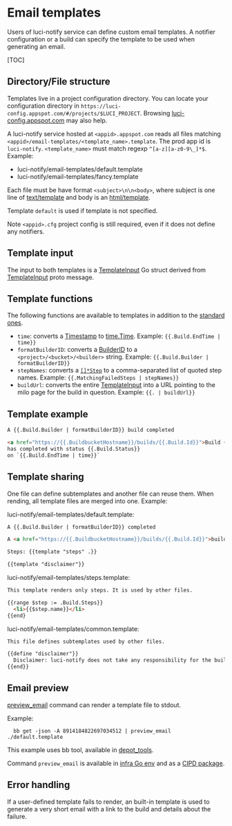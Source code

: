 # Email templates

Users of luci-notify service can define custom email templates.
A notifier configuration or a build can specify the template to be used when
generating an email.

[TOC]

## Directory/File structure

Templates live in a project configuration directory.
You can locate your configuration directory in
`https://luci-config.appspot.com/#/projects/$LUCI_PROJECT`.
Browsing [luci-config.appspot.com](https://luci-config.appspot.com) may also
help.

A luci-notify service hosted at `<appid>.appspot.com` reads all files matching
`<appid>/email-templates/<template_name>.template`.
The prod app id is `luci-notify`.
`<template_name>` must match regexp `^[a-z][a-z0-9\_]*$`.
Example:

* luci-notify/email-templates/default.template
* luci-notify/email-templates/fancy.template

Each file must be have format `<subject>\n\n<body>`, where subject is
one line of [text/template](https://godoc.org/text/template) and body is an
[html/template](https://godoc.org/html/template).

Template `default` is used if template is not specified.

Note `<appid>.cfg` project config is still required, even if it does not define
any notifiers.

## Template input

The input to both templates is a [TemplateInput](https://godoc.org/go.chromium.org/luci/luci_notify/api/config#TemplateInput)
Go struct derived from [TemplateInput](https://cs.chromium.org/chromium/infra/go/src/go.chromium.org/luci/luci_notify/api/config/notify.proto?q=TemplateInput)
proto message.

## Template functions

The following functions are available to templates in addition to the
[standard ones](https://godoc.org/text/template#hdr-Functions).

* `time`: converts a
  [Timestamp](https://godoc.org/github.com/golang/protobuf/ptypes/timestamp#Timestamp)
  to [time.Time](https://godoc.org/time).
  Example: `{{.Build.EndTime | time}}`
* `formatBuilderID`: converts a
  [BuilderID](https://godoc.org/go.chromium.org/luci/buildbucket/proto#BuilderID)
  to a `<project>/<bucket>/<builder>` string.
  Example: `{{.Build.Builder | formatBuilderID}}`
* `stepNames`: converts a
  [`[]*Step`](https://godoc.org/go.chromium.org/luci/buildbucket/proto#Step) to
  a comma-separated list of quoted step names.
  Example: `{{.MatchingFailedSteps | stepNames}}`
* `buildUrl`: converts the entire
  [TemplateInput](https://godoc.org/go.chromium.org/luci/luci_notify/api/config#TemplateInput)
  into a URL pointing to the milo page for the build in question.
  Example: `{{. | buildUrl}}`

## Template example

```html
A {{.Build.Builder | formatBuilderID}} build completed

<a href="https://{{.BuildbucketHostname}}/builds/{{.Build.Id}}">Build {{.Build.Number}}</a>
has completed with status {{.Build.Status}}
on `{{.Build.EndTime | time}}`
```

## Template sharing

One file can define subtemplates and another file can reuse them.
When rending, all template files are merged into one. Example:


luci-notify/email-templates/default.template:

```html
A {{.Build.Builder | formatBuilderID}} completed

A <a href="https://{{.BuildbucketHostname}}/builds/{{.Build.Id}}">build</a> has completed.

Steps: {{template "steps" .}}

{{template "disclaimer"}}
```

luci-notify/email-templates/steps.template:

```html
This template renders only steps. It is used by other files.

{{range $step := .Build.Steps}}
  <li>{{$step.name}}</li>
{{end}
```

luci-notify/email-templates/common.template:

```html
This file defines subtemplates used by other files.

{{define "disclaimer"}}
  Disclaimer: luci-notify does not take any responsibility for the build result.
{{end}}
```

## Email preview

[preview_email](http://godoc.org/go.chromium.org/luci/luci_notify/cmd/preview_email)
command can render a template file to stdout.

Example:

```shell
  bb get -json -A 8914184822697034512 | preview_email ./default.template
```

This example uses bb tool, available in
[depot_tools](https://chromium.googlesource.com/chromium/tools/depot_tools/).

Command `preview_email` is available in
[infra Go env](https://chromium.googlesource.com/infra/infra/+/HEAD/go/README.md)
and as a
[CIPD package](https://chrome-infra-packages.appspot.com/p/infra/tools/preview_email).

## Error handling

If a user-defined template fails to render, an built-in template is used
to generate a very short email with a link to the build and details about the
failure.
